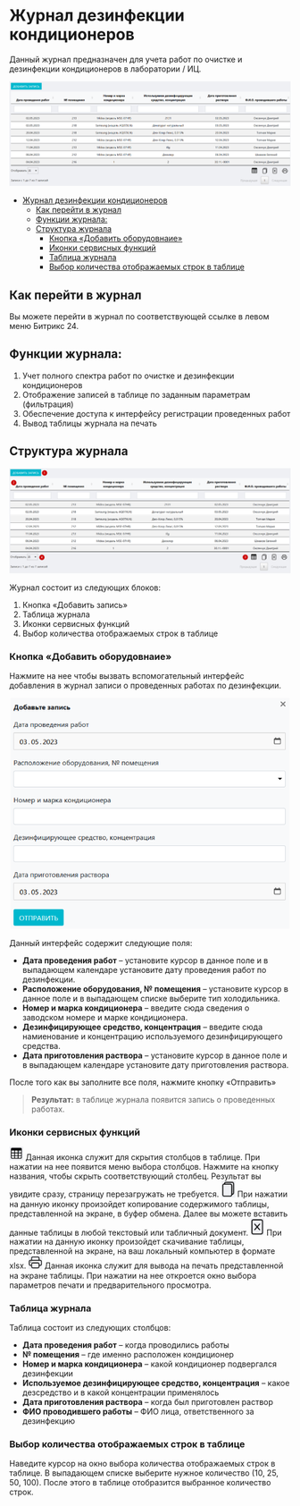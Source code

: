 # Журнал дезинфекции кондиционеров
Данный журнал предназначен для учета работ по очистке и дезинфекции кондиционеров в лаборатории / ИЦ.

<p align=center>
<img src="png/1.png" >
</p>

<!-- @import "[TOC]" {cmd="toc" depthFrom=1 depthTo=6 orderedList=false} -->

<!-- code_chunk_output -->

- [Журнал дезинфекции кондиционеров](#журнал-дезинфекции-кондиционеров)
  - [Как перейти в журнал](#как-перейти-в-журнал)
  - [Функции журнала:](#функции-журнала)
  - [Структура журнала](#структура-журнала)
    - [Кнопка «Добавить оборудовнаие»](#кнопка-добавить-оборудовнаие)
    - [Иконки сервисных функций](#иконки-сервисных-функций)
    - [Таблица журнала](#таблица-журнала)
    - [Выбор количества отображаемых строк в таблице](#выбор-количества-отображаемых-строк-в-таблице)

<!-- /code_chunk_output -->

## Как перейти в журнал

Вы можете перейти в журнал по соответствующей ссылке в левом меню Битрикс 24.

## Функции журнала:
1. Учет полного спектра работ по очистке и дезинфекции кондиционеров 
2. Отображение записей в таблице по заданным параметрам (фильтрация)
3. Обеспечение доступа к интерфейсу регистрации проведенных работ
4. Вывод таблицы журнала на печать

##  Структура журнала
<p align=center>
<img src="png/2.png" >
</p>

Журнал состоит из следующих блоков:
1. Кнопка «Добавить запись»
2. Таблица журнала
3. Иконки сервисных функций
4. Выбор количества отображаемых строк в таблице

### Кнопка «Добавить оборудовнаие»

Нажмите на нее чтобы вызвать вспомогательный интерфейс добавления в журнал записи о проведенных работах по дезинфекции.

<p align=center>
<img src="png/3.png" width=500>
</p>

Данный интерфейс содержит следующие поля:
* **Дата проведения работ** – установите курсор в данное поле и в выпадающем календаре установите дату проведения работ по дезинфекции.
* **Расположение оборудования, № помещения** – установите курсор в данное поле и в выпадающем списке выберите тип холодильника.
* **Номер и марка кондиционера** – введите сюда сведения о заводском номере и марке кондиционера.
* **Дезинфицирующее средство, концентрация** – введите сюда намиенование и концентрацию используемого дезинфицирующего средства.
* **Дата приготовления раствора** –  установите курсор в данное поле и в выпадающем календаре установите дату приготовления раствора.

После того как вы заполните все поля, нажмите кнопку «Отправить»

>**Результат:** в таблице журнала появится запись о проведенных работах.

### Иконки сервисных функций

<img src="png/icon1.png" width="25" style="display: inline"> Данная иконка служит для скрытия столбцов в таблице. При нажатии на нее появится меню выбора столбцов. Нажмите на кнопку названия, чтобы скрыть соответствующий столбец. Результат вы увидите сразу, страницу перезагружать не требуется.
<img src="png/icon2.png" width="25" style="display: inline"> При нажатии на данную иконку произойдет копирование содержимого таблицы, представленной на экране, в буфер обмена. Далее вы можете вставить данные таблицы в любой текстовый или табличный документ.
<img src="png/icon3.png" width="25" style="display: inline"> При нажатии на данную иконку произойдет скачивание таблицы, представленной на экране, на ваш локальный компьютер в формате xlsx.
<img src="png/icon4.png" width="25" style="display: inline"> Данная иконка служит для вывода на печать представленной на экране таблицы. При нажатии на нее откроется окно выбора параметров печати и предварительного просмотра.

### Таблица журнала

Таблица состоит из следующих столбцов:

* **Дата проведения работ** – когда проводились работы
* **№ помещения** – где именно расположен кондиционер
* **Номер и марка кондиционера** – какой кондиционер подвергался дезинфекции
* **Используемое дезинфицирующее средство, концентрация** – какое дезсредство и в какой концентрации применялось 
* **Дата приготовления раствора** – когда был приготовлен раствор
* **ФИО проводившего работы** – ФИО лица, ответственного за дезинфекцию

### Выбор количества отображаемых строк в таблице

Наведите курсор на окно выбора количества отображаемых строк в таблице. В выпадающем списке выберите нужное количество (10, 25, 50, 100). После этого в таблице отобразится выбранное количество строк.